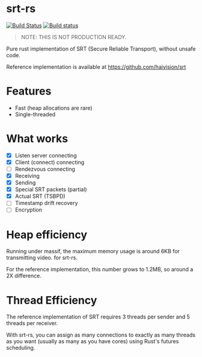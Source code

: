 # srt-rs

[![Build Status](https://travis-ci.org/russelltg/srt-rs.svg?branch=master)](https://travis-ci.org/russelltg/srt-rs) [![Build status](https://ci.appveyor.com/api/projects/status/q0eu7a4mtunff041?svg=true)](https://ci.appveyor.com/project/GuapoTaco/srt-rs)

> NOTE: THIS IS NOT PRODUCTION READY.

Pure rust implementation of SRT (Secure Reliable Transport), without unsafe code.

Reference implementation is available at https://github.com/haivision/srt

# Features

- Fast (heap allocations are rare)
- Single-threaded

# What works

- [x] Listen server connecting
- [x] Client (connect) connecting
- [ ] Rendezvous connecting
- [x] Receiving
- [x] Sending
- [x] Special SRT packets (partial)
- [x] Actual SRT (TSBPD)
- [ ] Timestamp drift recovery
- [ ] Encryption

# Heap efficiency

Running under massif, the maximum memory usage is around 6KB for transmitting video. for srt-rs.

For the reference implementation, this number grows to 1.2MB, so around a 2X difference. 

# Thread Efficiency

The reference implementation of SRT requires 3 threads per sender and 5 threads per receiver. 

With srt-rs, you can assign as many connections to exactly as many threads as you want (usually as many as you have cores) using
Rust's futures scheduling.



